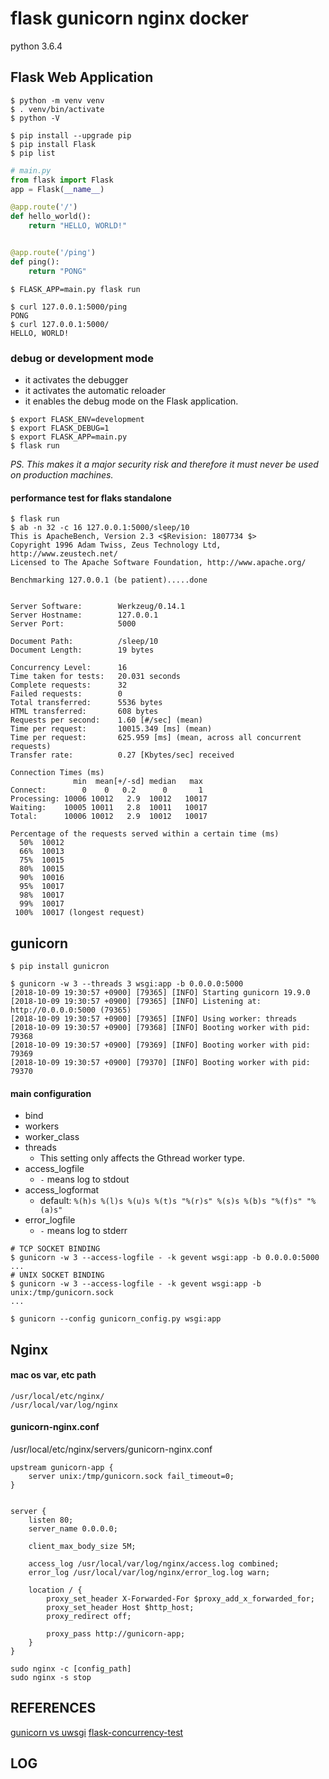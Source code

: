 # flask gunicorn nginx docker

python 3.6.4

## Flask Web Application

```
$ python -m venv venv
$ . venv/bin/activate
$ python -V
```

```
$ pip install --upgrade pip
$ pip install Flask
$ pip list
```


```python
# main.py
from flask import Flask
app = Flask(__name__)

@app.route('/')
def hello_world():
	return "HELLO, WORLD!"


@app.route('/ping')
def ping():
	return "PONG"
```


```
$ FLASK_APP=main.py flask run
```

```
$ curl 127.0.0.1:5000/ping
PONG
$ curl 127.0.0.1:5000/
HELLO, WORLD!
```

### debug or development mode
- it activates the debugger
- it activates the automatic reloader
- it enables the debug mode on the Flask application.

```
$ export FLASK_ENV=development
$ export FLASK_DEBUG=1
$ export FLASK_APP=main.py
$ flask run
```

*PS. This makes it a major security risk and therefore it must never be used on production machines.*

#### performance test for flaks standalone
```
$ flask run
$ ab -n 32 -c 16 127.0.0.1:5000/sleep/10
This is ApacheBench, Version 2.3 <$Revision: 1807734 $>
Copyright 1996 Adam Twiss, Zeus Technology Ltd, http://www.zeustech.net/
Licensed to The Apache Software Foundation, http://www.apache.org/

Benchmarking 127.0.0.1 (be patient).....done


Server Software:        Werkzeug/0.14.1
Server Hostname:        127.0.0.1
Server Port:            5000

Document Path:          /sleep/10
Document Length:        19 bytes

Concurrency Level:      16
Time taken for tests:   20.031 seconds
Complete requests:      32
Failed requests:        0
Total transferred:      5536 bytes
HTML transferred:       608 bytes
Requests per second:    1.60 [#/sec] (mean)
Time per request:       10015.349 [ms] (mean)
Time per request:       625.959 [ms] (mean, across all concurrent requests)
Transfer rate:          0.27 [Kbytes/sec] received

Connection Times (ms)
              min  mean[+/-sd] median   max
Connect:        0    0   0.2      0       1
Processing: 10006 10012   2.9  10012   10017
Waiting:    10005 10011   2.8  10011   10017
Total:      10006 10012   2.9  10012   10017

Percentage of the requests served within a certain time (ms)
  50%  10012
  66%  10013
  75%  10015
  80%  10015
  90%  10016
  95%  10017
  98%  10017
  99%  10017
 100%  10017 (longest request)
```


## gunicorn
```
$ pip install gunicron
```

```
$ gunicorn -w 3 --threads 3 wsgi:app -b 0.0.0.0:5000
[2018-10-09 19:30:57 +0900] [79365] [INFO] Starting gunicorn 19.9.0
[2018-10-09 19:30:57 +0900] [79365] [INFO] Listening at: http://0.0.0.0:5000 (79365)
[2018-10-09 19:30:57 +0900] [79365] [INFO] Using worker: threads
[2018-10-09 19:30:57 +0900] [79368] [INFO] Booting worker with pid: 79368
[2018-10-09 19:30:57 +0900] [79369] [INFO] Booting worker with pid: 79369
[2018-10-09 19:30:57 +0900] [79370] [INFO] Booting worker with pid: 79370
```


#### main configuration
* bind
* workers
* worker_class
* threads
	* This setting only affects the Gthread worker type.
* access_logfile
	* `-` means log to stdout	
* access_logformat
	* default: `%(h)s %(l)s %(u)s %(t)s "%(r)s" %(s)s %(b)s "%(f)s" "%(a)s"`
* error_logfile
	* `-` means log to stderr 	



```
# TCP SOCKET BINDING
$ gunicorn -w 3 --access-logfile - -k gevent wsgi:app -b 0.0.0.0:5000
...
# UNIX SOCKET BINDING
$ gunicorn -w 3 --access-logfile - -k gevent wsgi:app -b unix:/tmp/gunicorn.sock
...
```

```
$ gunicorn --config gunicorn_config.py wsgi:app
```

## Nginx

#### mac os var, etc path
```
/usr/local/etc/nginx/
/usr/local/var/log/nginx
```

#### gunicorn-nginx.conf
/usr/local/etc/nginx/servers/gunicorn-nginx.conf

```
upstream gunicorn-app {
    server unix:/tmp/gunicorn.sock fail_timeout=0;
}


server {
    listen 80;
    server_name 0.0.0.0;

    client_max_body_size 5M;

    access_log /usr/local/var/log/nginx/access.log combined;
    error_log /usr/local/var/log/nginx/error_log.log warn;

    location / {
        proxy_set_header X-Forwarded-For $proxy_add_x_forwarded_for;
        proxy_set_header Host $http_host;
        proxy_redirect off;

        proxy_pass http://gunicorn-app;
    }
}
```

```
sudo nginx -c [config_path]
sudo nginx -s stop
```



## REFERENCES
[gunicorn vs uwsgi](http://devspark.tistory.com/entry/gunicorn-vs-uwsgi)
[flask-concurrency-test](https://winterj.me/flask-concurrency-test/)


## LOG
